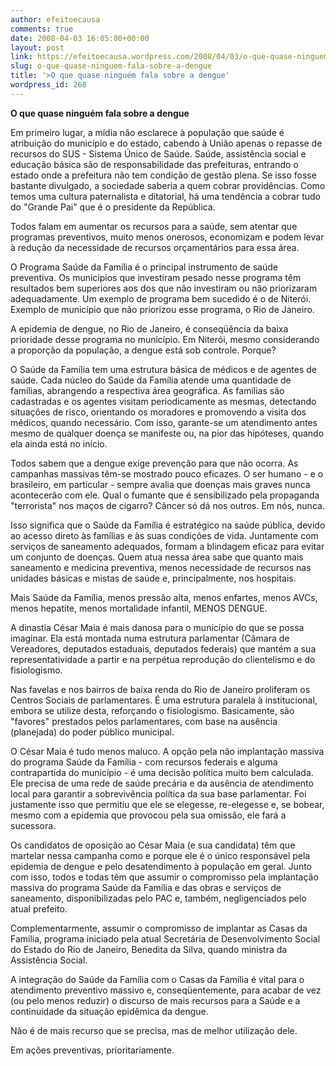 ```yaml
---
author: efeitoecausa
comments: true
date: 2008-04-03 16:05:00+00:00
layout: post
link: https://efeitoecausa.wordpress.com/2008/04/03/o-que-quase-ninguem-fala-sobre-a-dengue/
slug: o-que-quase-ninguem-fala-sobre-a-dengue
title: '>O que quase ninguém fala sobre a dengue'
wordpress_id: 268
---
```


>

**O que quase ninguém fala sobre a dengue**  
  
Em primeiro lugar, a mídia não esclarece à população que saúde é atribuição do município e do estado, cabendo à União apenas o repasse de recursos do SUS - Sistema Único de Saúde. Saúde, assistência social e educação básica são de responsabilidade das prefeituras, entrando o estado onde a prefeitura não tem condição de gestão plena. Se isso fosse bastante divulgado, a sociedade saberia a quem cobrar providências. Como temos uma cultura paternalista e ditatorial, há uma tendência a cobrar tudo do "Grande Pai" que é o presidente da República.  
  
Todos falam em aumentar os recursos para a saúde, sem atentar que programas preventivos, muito menos onerosos, economizam e podem levar à redução da necessidade de recursos orçamentários para essa área.  
  
O Programa Saúde da Família é o principal instrumento de saúde preventiva. Os municípios que investiram pesado nesse programa têm resultados bem superiores aos dos que não investiram ou não priorizaram adequadamente. Um exemplo de programa bem sucedido é o de Niterói. Exemplo de município que não priorizou esse programa, o Rio de Janeiro.  
  
A epidemia de dengue, no Rio de Janeiro, é conseqüência da baixa prioridade desse programa no município. Em Niterói, mesmo considerando a proporção da população, a dengue está sob controle. Porque?  
  
O Saúde da Família tem uma estrutura básica de médicos e de agentes de saúde. Cada núcleo do Saúde da Família atende uma quantidade de famílias, abrangendo a respectiva área geográfica. As famílias são cadastradas e os agentes visitam periodicamente as mesmas, detectando situações de risco, orientando os moradores e promovendo a visita dos médicos, quando necessário. Com isso, garante-se um atendimento antes mesmo de qualquer doença se manifeste ou, na pior das hipóteses, quando ela ainda está no início.  
  
Todos sabem que a dengue exige prevenção para que não ocorra. As campanhas massivas têm-se mostrado pouco eficazes. O ser humano - e o brasileiro, em particular - sempre avalia que doenças mais graves nunca acontecerão com ele. Qual o fumante que é sensibilizado pela propaganda "terrorista" nos maços de cigarro? Câncer só dá nos outros. Em nós, nunca.  
  
Isso significa que o Saúde da Família é estratégico na saúde pública, devido ao acesso direto às famílias e às suas condições de vida. Juntamente com serviços de saneamento adequados, formam a blindagem eficaz para evitar um conjunto de doenças. Quem atua nessa área sabe que quanto mais saneamento e medicina preventiva, menos necessidade de recursos nas unidades básicas e mistas de saúde e, principalmente, nos hospitais.  
  
Mais Saúde da Família, menos pressão alta, menos enfartes, menos AVCs, menos hepatite, menos mortalidade infantil, MENOS DENGUE.  
  
A dinastia César Maia é mais danosa para o município do que se possa imaginar. Ela está montada numa estrutura parlamentar (Câmara de Vereadores, deputados estaduais, deputados federais) que mantém a sua representatividade a partir e na perpétua reprodução do clientelismo e do fisiologismo.  
  
Nas favelas e nos bairros de baixa renda do Rio de Janeiro proliferam os Centros Sociais de parlamentares. É uma estrutura paralela à institucional, embora se utilize desta, reforçando o fisiologismo. Basicamente, são "favores" prestados pelos parlamentares, com base na ausência (planejada) do poder público municipal.  
  
O César Maia é tudo menos maluco. A opção pela não implantação massiva do programa Saúde da Família - com recursos federais e alguma contrapartida do município - é uma decisão política muito bem calculada. Ele precisa de uma rede de saúde precária e da ausência de atendimento local para garantir a sobrevivência política da sua base parlamentar. Foi justamente isso que permitiu que ele se elegesse, re-elegesse e, se bobear, mesmo com a epidemia que provocou pela sua omissão, ele fará a sucessora.  
  
Os candidatos de oposição ao César Maia (e sua candidata) têm que martelar nessa campanha como e porque ele é o único responsável pela epidemia de dengue e pelo desatendimento à população em geral. Junto com isso, todos e todas têm que assumir o compromisso pela implantação massiva do programa Saúde da Família e das obras e serviços de saneamento, disponibilizadas pelo PAC e, também, negligenciados pelo atual prefeito.  
  
Complementarmente, assumir o compromisso de implantar as Casas da Família, programa iniciado pela atual Secretária de Desenvolvimento Social do Estado do Rio de Janeiro, Benedita da Silva, quando ministra da Assistência Social.  
  
A integração do Saúde da Família com o Casas da Família é vital para o atendimento preventivo massivo e, conseqüentemente, para acabar de vez (ou pelo menos reduzir) o discurso de mais recursos para a Saúde e a continuidade da situação epidêmica da dengue.  
  
Não é de mais recurso que se precisa, mas de melhor utilização dele.  
  
Em ações preventivas, prioritariamente.

